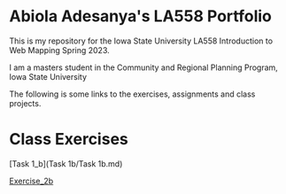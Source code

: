 # Abiola Adesanya's LA558 Portfolio
This is my repository for the Iowa State University LA558 Introduction to Web Mapping Spring 2023.

I am a masters student in the Community and Regional Planning Program, Iowa State University

The following is some links to the exercises, assignments and class projects.

# Class Exercises

[Task 1_b](Task 1b/Task 1b.md)

[Exercise_2b](Ex2b/ex2b_2.md)
